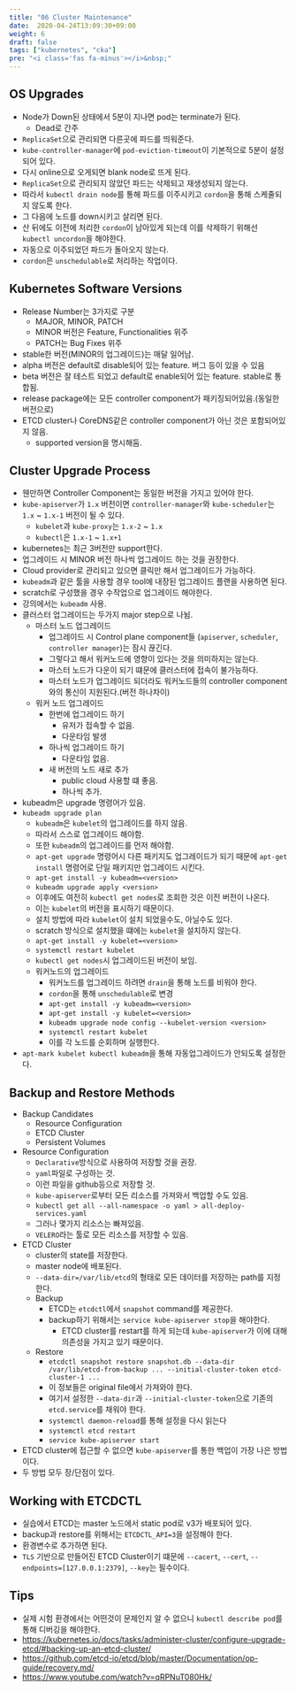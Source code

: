 ```yaml
---
title: "06 Cluster Maintenance"
date:  2020-04-24T13:09:30+09:00
weight: 6
draft: false
tags: ["kubernetes", "cka"]
pre: "<i class='fas fa-minus'></i>&nbsp;"
---
```


## OS Upgrades

* Node가 Down된 상태에서 5분이 지나면 pod는 terminate가 된다.
  * Dead로 간주
* `ReplicaSet`으로 관리되면 다른곳에 파드를 띄워준다.
* `kube-controller-manager`에 `pod-eviction-timeout`이 기본적으로 5분이 설정되어 있다.
* 다시 online으로 오게되면 blank node로 뜨게 된다.
* `ReplicaSet`으로 관리되지 않았던 파드는 삭제되고 재생성되지 않는다.
* 따라서 `kubectl drain node`를 통해 파드를 이주시키고 `cordon`을 통해 스케줄되지 않도록 한다.
* 그 다음에 노드를 down시키고 살리면 된다.
* 산 뒤에도 이전에 처리한 `cordon`이 남아있게 되는데 이를 삭제하기 위해선 `kubectl uncordon`을 해야한다.
* 자동으로 이주되었던 파드가 돌아오지 않는다.
* `cordon`은 `unschedulable`로 처리하는 작업이다.


## Kubernetes Software Versions

* Release Number는 3가지로 구분
  * MAJOR, MINOR, PATCH
  * MINOR 버전은 Feature, Functionalities 위주
  * PATCH는 Bug Fixes 위주
* stable한 버전(MINOR의 업그레이드)는 매달 일어남.
* alpha 버전은 default로 disable되어 있는 feature. 버그 등이 있을 수 있음
* beta 버전은 잘 테스트 되었고 default로 enable되어 있는 feature. stable로 통합됨.
* release package에는 모든 controller component가 패키징되어있음.(동일한 버전으로)
* ETCD cluster나 CoreDNS같은 controller component가 아닌 것은 포함되어있지 않음.
  * supported version을 명시해둠.

## Cluster Upgrade Process

* 웬만하면 Controller Component는 동일한 버전을 가지고 있어야 한다.
* `kube-apiserver`가 `1.x` 버전이면 `controller-manager`와 `kube-scheduler`는 `1.x` ~ `1.x-1` 버전이 될 수 있다.
  * `kubelet`과 `kube-proxy`는 `1.x-2` ~ `1.x`
  * `kubectl`은 `1.x-1` ~ `1.x+1`
* kubernetes는 최근 3버전만 support한다.
* 업그레이드 시 MINOR 버전 하나씩 업그레이드 하는 것을 권장한다.
* Cloud provider로 관리되고 있으면 클릭만 해서 업그레이드가 가능하다.
* `kubeadm`과 같은 툴을 사용할 경우 tool에 내장된 업그레이드 플랜을 사용하면 된다.
* scratch로 구성했을 경우 수작업으로 업그레이드 해야한다.
* 강의에서는 `kubeadm` 사용.
* 클러스터 업그레이드는 두가지 major step으로 나뉨.
  * 마스터 노드 업그레이드
    * 업그레이드 시 Control plane component들 (`apiserver`, `scheduler`, `controller manager`)는 잠시 끊긴다.
    * 그렇다고 해서 워커노드에 영향이 있다는 것을 의미하지는 않는다.
    * 마스터 노드가 다운이 되기 떄문에 클러스터에 접속이 불가능하다.
    * 마스터 노드가 업그레이드 되더라도 워커노드들의 controller component와의 통신이 지원된다.(버전 하나차이)
  * 워커 노드 업그레이드
    * 한번에 업그레이드 하기
      * 유저가 접속할 수 없음.
      * 다운타임 발생
    * 하나씩 업그레이드 하기
      * 다운타임 없음.
    * 새 버전의 노드 새로 추가
      * public cloud 사용할 떄 좋음.
      * 하나씩 추가.
* kubeadm은 upgrade 명령어가 있음.
* `kubeadm upgrade plan`
  * `kubeadm`은 `kubelet`의 업그레이드를 하지 않음.
  * 따라서 스스로 업그레이드 해야함.
  * 또한 `kubeadm`의 업그레이드를 먼저 해야함.
  * `apt-get upgrade` 명령어시 다른 패키지도 업그레이드가 되기 때문에 `apt-get install` 명령어로 단일 패키지만 업그레이드 시킨다.
  * `apt-get install -y kubeadm=<version>`
  * `kubeadm upgrade apply <version>`
  * 이후에도 여전히 `kubectl get nodes`로 조회한 것은 이전 버전이 나온다.
  * 이는 `kubelet`의 버전을 표시하기 때문이다.
  * 설치 방법에 따라 `kubelet`이 설치 되었을수도, 아닐수도 있다.
  * scratch 방식으로 설치했을 떄에는 `kubelet`을 설치하지 않는다.
  * `apt-get install -y kubelet=<version>`
  * `systemctl restart kubelet`
  * `kubectl get nodes`시 업그레이드된 버전이 보임.
  * 워커노드의 업그레이드
    * 워커노드를 업그레이드 하려면 `drain`을 통해 노드를 비워야 한다.
    * `cordon`을 통해 `unschedulable`로 변경
    * `apt-get install -y kubeadm=<version>`
    * `apt-get install -y kubelet=<version>`
    * `kubeadm upgrade node config --kubelet-version <version>`
    * `systemctl restart kubelet`
    * 이를 각 노드를 순회하며 실행한다.
* `apt-mark kubelet kubectl kubeadm`을 통해 자동업그레이드가 안되도록 설정한다.



## Backup and Restore Methods

* Backup Candidates
  * Resource Configuration
  * ETCD Cluster
  * Persistent Volumes
* Resource Configuration
  * `Declarative`방식으로 사용하여 저장할 것을 권장.
  * `yaml`파일로 구성하는 것.
  * 이런 파일을 github등으로 저장할 것.
  * `kube-apiserver`로부터 모든 리소스를 가져와서 백업할 수도 있음.
  * `kubectl get all --all-namespace -o yaml > all-deploy-services.yaml`
  * 그러나 몇가지 리소스는 빠져있음.
  * `VELERO`라는 툴로 모든 리소스를 저장할 수 있음.
* ETCD Cluster
  * cluster의 state를 저장한다.
  * master node에 배포된다.
  * `--data-dir=/var/lib/etcd`의 형태로 모든 데이터를 저장하는 path를 지정한다.
  * Backup
    * ETCD는 `etcdctl`에서 `snapshot` command를 제공한다.
    * backup하기 위해서는 `service kube-apiserver stop`을 해야한다.
      * ETCD cluster를 restart를 하게 되는데 `kube-apiserver`가 이에 대해 의존성을 가지고 있기 때문이다.
  * Restore
    * `etcdctl snapshot restore snapshot.db --data-dir /var/lib/etcd-from-backup ... --initial-cluster-token etcd-cluster-1 ...`
    * 이 정보들은 original file에서 가져와야 한다.
    * 여기서 설정한 `--data-dir`과 `--initial-cluster-token`으로 기존의 `etcd.service`를 채워야 한다.
    * `systemctl daemon-reload`를 통해 설정을 다시 읽는다
    * `systemctl etcd restart`
    * `service kube-apiserver start`
* ETCD cluster에 접근할 수 없으면 `kube-apiserver`를 통한 백업이 가장 나은 방법이다.
* 두 방법 모두 장/단점이 있다.

## Working with ETCDCTL

* 실습에서 ETCD는 master 노드에서 static pod로 v3가 배포되어 있다.
* backup과 restore를 위해서는 `ETCDCTL_API=3`을 설정해야 한다.
* 환경변수로 추가하면 된다.
* `TLS` 기반으로 만들어진 ETCD Cluster이기 떄문에 `--cacert`, `--cert`, `--endpoints=[127.0.0.1:2379]`, `--key`는 필수이다.

## Tips

* 실제 시험 환경에서는 어떤것이 문제인지 알 수 없으니 `kubectl describe pod`를 통해 디버깅을 해야한다.
* <https://kubernetes.io/docs/tasks/administer-cluster/configure-upgrade-etcd/#backing-up-an-etcd-cluster/>
* <https://github.com/etcd-io/etcd/blob/master/Documentation/op-guide/recovery.md/>
* <https://www.youtube.com/watch?v=qRPNuT080Hk/>
